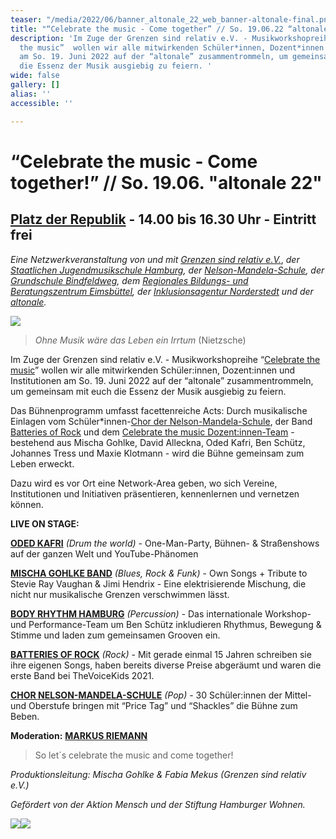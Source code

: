 ```yaml
---
teaser: "/media/2022/06/banner_altonale_22_web_banner-altonale-final.png"
title: "“Celebrate the music - Come together” // So. 19.06.22 “altonale”"
description: 'Im Zuge der Grenzen sind relativ e.V. - Musikworkshopreihe “Celebrate
  the music”  wollen wir alle mitwirkenden Schüler*innen, Dozent*innen und Institutionen
  am So. 19. Juni 2022 auf der “altonale” zusammentrommeln, um gemeinsam mit euch
  die Essenz der Musik ausgiebig zu feiern. '
wide: false
gallery: []
alias: ''
accessible: ''

---
```

# **“Celebrate the music - Come together!” // So. 19.06. "altonale 22"**

## [Platz der Republik](https://goo.gl/maps/wfX5yTBBNpumMxD98) **-** 14.00 bis 16.30 Uhr - Eintritt frei

_Eine Netzwerkveranstaltung von und mit_ [_Grenzen sind relativ e.V._](https://www.grenzensindrelativ.de/), _der_ [_Staatlichen Jugendmusikschule Hamburg_](https://www.hamburg.de/jugendmusikschule/stadtbereich-mitte/)_, der_ [_Nelson-Mandela-Schule_](https://www.nelson-mandela-schule-kirchdorf.de/startseite/)_, der_ [_Grundschule Bindfeldweg_](https://grundschule-bindfeldweg.hamburg.de/)_, dem_ [_Regionales Bildungs- und Beratungszentrum Eimsbüttel_](https://rebbz-eimsbuettel.hamburg.de/)_, der_ [_Inklusionsagentur Norderstedt_](https://n-i-i-n.de/) _und der_ [_altonale_](www.altonale.de)_._

![](/media/2022/06/banner_altonale_22_web_banner-altonale-final.png)

> _Ohne Musik wäre das Leben ein Irrtum_ (Nietzsche)

Im Zuge der Grenzen sind relativ e.V. - Musikworkshopreihe “[Celebrate the music](https://www.grenzensindrelativ.de/aktivitaeten/projekte-und-veranstaltungen/erlebnistage-inklusion-durch-musik/allgemeine-infos-erlebnistage-inklusion)” wollen wir alle mitwirkenden Schüler:innen, Dozent:innen und Institutionen am So. 19. Juni 2022 auf der “altonale” zusammentrommeln, um gemeinsam mit euch die Essenz der Musik ausgiebig zu feiern.

Das Bühnenprogramm umfasst facettenreiche Acts: Durch musikalische Einlagen vom Schüler*innen-[Chor der Nelson-Mandela-Schule](https://www.nelson-mandela-schule-kirchdorf.de/bildungsangebot/faecher/musik/singen-im-chor/), der Band [Batteries of Rock](https://batteriesofrock.com/) und dem [Celebrate the music Dozent:innen-Team](https://www.grenzensindrelativ.de/aktivitaeten/projekte-und-veranstaltungen/erlebnistage-inklusion-durch-musik/dozenten-team-workshops) - bestehend aus Mischa Gohlke, David Alleckna, Oded Kafri, Ben Schütz, Johannes Tress und Maxie Klotmann - wird die Bühne gemeinsam zum Leben erweckt.

Dazu wird es vor Ort eine Network-Area geben, wo sich Vereine, Institutionen und Initiativen präsentieren, kennenlernen und vernetzen können.

**LIVE ON STAGE:**

[**ODED KAFRI**](https://odedkafri.com/ueber/) _(Drum the world)_ - One-Man-Party, Bühnen- & Straßenshows auf der ganzen Welt und YouTube-Phänomen

[**MISCHA GOHLKE BAND**](https://mischagohlkeband.de/) _(Blues, Rock & Funk)_ - Own Songs + Tribute to Stevie Ray Vaughan & Jimi Hendrix - Eine elektrisierende Mischung, die nicht nur musikalische Grenzen verschwimmen lässt.

[**BODY RHYTHM HAMBURG**](https://www.bodyrhythm.de/) _(Percussion)_ - Das internationale Workshop- und Performance-Team um Ben Schütz inkludieren Rhythmus, Bewegung & Stimme und laden zum gemeinsamen Grooven ein.

[**BATTERIES OF ROCK**](https://batteriesofrock.com/) _(Rock)_ - Mit gerade einmal 15 Jahren schreiben sie ihre eigenen Songs, haben bereits diverse Preise abgeräumt und waren die erste Band bei TheVoiceKids 2021.

[**CHOR NELSON-MANDELA-SCHULE**](https://www.nelson-mandela-schule-kirchdorf.de/bildungsangebot/faecher/musik/singen-im-chor/) _(Pop)_ - 30 Schüler:innen der Mittel- und Oberstufe bringen mit “Price Tag” und “Shackles” die Bühne zum Beben.

**Moderation:** [**MARKUS RIEMANN**](https://kulturbedarf.de/)

> So let´s celebrate the music and come together!

_Produktionsleitung: Mischa Gohlke & Fabia Mekus (Grenzen sind relativ e.V.)_

_Gefördert von der Aktion Mensch und der Stiftung Hamburger Wohnen._

![](/media/2021/07/20170919100223-aktion_mensch_logo.svg)![](/media/2022/03/stiftung_hw_logo_rgb_inumlauf.JPG)